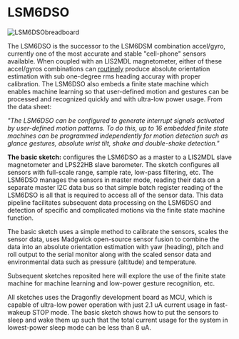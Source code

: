 # LSM6DSO

![LSM6DSObreadboard](https://user-images.githubusercontent.com/6698410/61259719-45a1a100-a730-11e9-8fb8-febeca2fea61.jpg)

The LSM6DSO is the successor to the LSM6DSM combination accel/gyro, currently one of the most accurate and stable "cell-phone" sensors available. When coupled with an LIS2MDL magnetometer, either of these accel/gyros combinations can [routinely](https://hackaday.com/wp-content/uploads/2019/03/hackaday_journal-gregorytomasch_kriswiner-heading_accuracy_using_mems_sensors.pdf) produce absolute orientation estimation with sub one-degree rms heading accuray with proper calibration. The LSM6DSO also embeds a finite state machine which enables machine learning so that user-defined motion and gestures can be processed and recognized quickly and with ultra-low power usage. From the data sheet:

*"The LSM6DSO can be configured to generate interrupt signals activated by user-defined motion patterns. To do
this, up to 16 embedded finite state machines can be programmed independently for motion detection such as
glance gestures, absolute wrist tilt, shake and double-shake detection."*

**The basic sketch:** configures the LSM6DSO as a master to a LIS2MDL slave magnetometer and LPS22HB slave barometer. The sketch configures all sensors with full-scale range, sample rate, low-pass filtering, etc. The LSM6DSO manages the sensors in master mode, reading their data on a separate master I2C data bus so that simple batch register reading of the LSM6DSO is all that is required to access all of the sensor data. This data pipeline facilitates subsequent data processing on the LSM6DSO and detection of specific and complicated motions via the finite state machine function.

The basic sketch uses a simple method to calibrate the sensors, scales the sensor data, uses Madgwick open-source sensor fusion to combine the data into an absolute orientation estimation with yaw (heading), pitch and roll output to the serial monitor along with the scaled sensor data and environmental data such as pressure (altitude) and temperature.

Subsequent sketches reposited here will explore the use of the finite state machine for machine learning and low-power gesture recognition, etc.

All sketches uses the Dragonfly development board as MCU, which is capable of ultra-low power operation with just 2.1 uA current usage in fast-wakeup STOP mode. The basic sketch shows how to put the sensors to sleep and wake them up such that the total current usage for the system in lowest-power sleep mode can be less than 8 uA.


